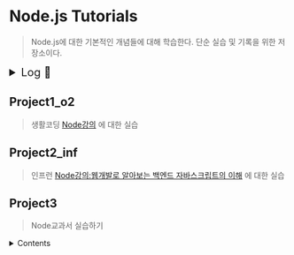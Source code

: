 # Node.js Tutorials

> Node.js에 대한 기본적인 개념들에 대해 학습한다. 단순 실습 및 기록을 위한 저장소이다.

<details>
<summary style='font-size:20px'>Log 📖 </summary>

- 19년 12월 ~ 20년 1/2월 Start : 처음 노드에 대해서 공부를 시작함 💡<br/>
- 21년 8월 Restart : Make Node Rest API<br/>
- 22년 5월 Restart : 노드만을 위한 공부할 시간을 마련해보자. + 백엔드...
</details>

## Project1_o2

> 생활코딩 [Node강의](https://www.opentutorials.org/course/2136) 에 대한 실습

## Project2_inf

> 인프런 [Node강의:웹개발로 알아보는 백엔드 자바스크립트의 이해](https://www.inflearn.com/course/node-js-%EC%9B%B9%EA%B0%9C%EB%B0%9C) 에 대한 실습

## Project3

> Node교과서 실습하기

<details>
<summary>Contents</summary>

- About Module System
</details>

